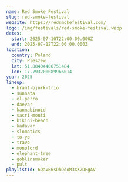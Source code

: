 ```yaml
---
name: Red Smoke Festival
slug: red-smoke-festival
website: https://redsmokefestival.com/
logo: /img/festivals/red-smoke-festival.webp
dates:
  start: 2025-07-10T22:00:00.000Z
  end: 2025-07-12T22:00:00.000Z
location:
  country: Poland
  city: Pleszew
  lat: 51.88404406751484
  lon: 17.793200089966014
year: 2025
lineup:
  - brant-bjork-trio
  - sunnata
  - el-perro
  - daevar
  - kannabinoid
  - sacri-monti
  - bikini-beach
  - kadavar
  - slomatics
  - to-yo
  - travo
  - monolord
  - elephant-tree
  - goblinsmoker
  - pult
playlistId: 6QaVB6sDhOdoM3XX2DEgAV
---
```


